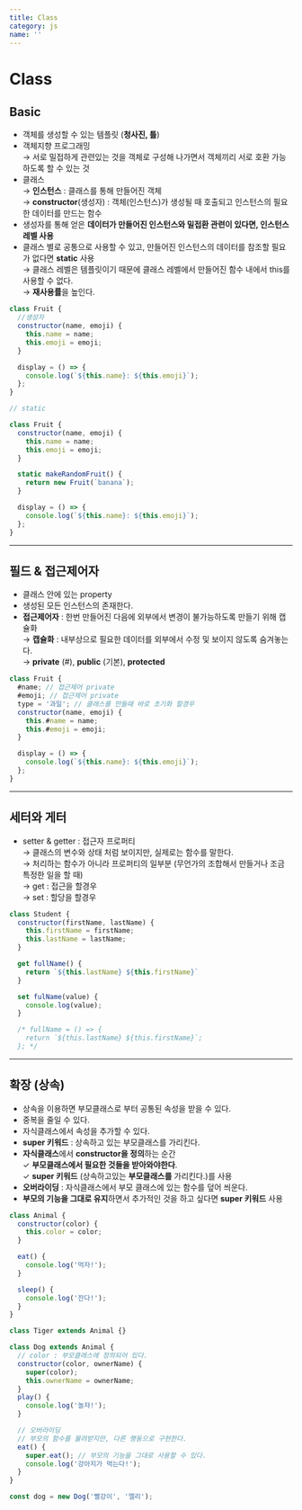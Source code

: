 ```yaml
---
title: Class
category: js
name: ''
---
```


# Class

## Basic

- 객체를 생성할 수 있는 템플릿 (**청사진, 틀**)
- 객체지향 프로그래밍  
  → 서로 밀접하게 관련있는 것을 객체로 구성해 나가면서 객체끼리 서로 호환 가능하도록 할 수 있는 것
- 클래스  
  → **인스턴스** : 클래스를 통해 만들어진 객체  
  → **constructor**(생성자) : 객체(인스턴스)가 생성될 때 호출되고 인스턴스의 필요한 데이터를 만드는 함수
- 생성자를 통해 얻은 **데이터가 만들어진 인스턴스와 밀접환 관련이 있다면, 인스턴스 레벨 사용**
- 클래스 별로 공통으로 사용할 수 있고, 만들어진 인스턴스의 데이터를 참조할 필요가 없다면 **static** 사용  
  → 클래스 레벨은 템플릿이기 때문에 클래스 레벨에서 만들어진 함수 내에서 this를 사용할 수 없다.  
  → **재사용률**을 높인다.

```javascript
class Fruit {
  //생성자
  constructor(name, emoji) {
    this.name = name;
    this.emoji = emoji;
  }

  display = () => {
    console.log(`${this.name}: ${this.emoji}`);
  };
}
```

```javascript
// static

class Fruit {
  constructor(name, emoji) {
    this.name = name;
    this.emoji = emoji;
  }

  static makeRandomFruit() {
    return new Fruit(`banana`);
  }

  display = () => {
    console.log(`${this.name}: ${this.emoji}`);
  };
}
```

---

## 필드 & 접근제어자

- 클래스 안에 있는 property
- 생성된 모든 인스턴스의 존재한다.
- **접근제어자** : 한번 만들어진 다음에 외부에서 변경이 불가능하도록 만들기 위해 캡슐화  
  → **캡슐화** : 내부상으로 필요한 데이터를 외부에서 수정 및 보이지 않도록 숨겨놓는다.  
  → **private** (#), **public** (기본), **protected**

```javascript
class Fruit {
  #name; // 접근제어 private
  #emoji; // 접근제어 private
  type = '과일'; // 클래스를 만들때 바로 초기화 할경우
  constructor(name, emoji) {
    this.#name = name;
    this.#emoji = emoji;
  }

  display = () => {
    console.log(`${this.name}: ${this.emoji}`);
  };
}
```

---

## 세터와 게터

- setter & getter : 접근자 프로퍼티  
  → 클래스의 변수와 상태 처럼 보이지만, 실제로는 함수를 말한다.  
  → 처리하는 함수가 아니라 프로퍼티의 일부분 (무언가의 조합해서 만들거나 조금 특정한 일을 할 때)  
  → get : 접근을 할경우  
  → set : 할당을 할경우

```javascript
class Student {
  constructor(firstName, lastName) {
    this.firstName = firstName;
    this.lastName = lastName;
  }

  get fullName() {
    return `${this.lastName} ${this.firstName}`
  }

  set fulName(value) {
    console.log(value);
  }

  /* fullName = () => {
    return `${this.lastName} ${this.firstName}`;
  }; */

```

---

## 확장 (상속)

- 상속을 이용하면 부모클래스로 부터 공통된 속성을 받을 수 있다.
- 중복을 줄일 수 있다.
- 자식클래스에서 속성을 추가할 수 있다.
- **super 키워드** : 상속하고 있는 부모클래스를 가리킨다.
- **자식클래스**에서 **constructor을 정의**하는 순간  
  ✓ **부모클래스에서 필요한 것들을 받아와야한다**.  
  ✓ **super 키워드** (상속하고있는 **부모클래스를** 가리킨다.)를 사용
- **오버라이딩** : 자식클래스에서 부모 클래스에 있는 함수를 덮어 씌운다.
- **부모의 기능을 그대로 유지**하면서 추가적인 것을 하고 싶다면 **super 키워드** 사용

```javascript
class Animal {
  constructor(color) {
    this.color = color;
  }

  eat() {
    console.log('먹자!');
  }

  sleep() {
    console.log('잔다!');
  }
}

class Tiger extends Animal {}

class Dog extends Animal {
  // color : 부모클래스에 정의되어 있다.
  constructor(color, ownerName) {
    super(color);
    this.ownerName = ownerName;
  }
  play() {
    console.log('놀쟈!');
  }

  // 오버라이딩
  // 부모의 함수를 물려받지만, 다른 행동으로 구현한다.
  eat() {
    super.eat(); // 부모의 기능을 그대로 사용할 수 있다.
    console.log('강아지가 먹는다!');
  }
}

const dog = new Dog('빨강이', '엘리');
```
